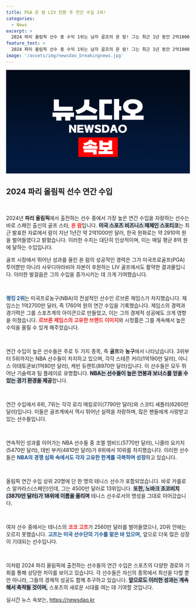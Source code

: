 ```yaml
---
title: PGA 욘 람 LIV 전환 후 연간 수입 1위!
categories:
  - News
excerpt: >
  2024 파리 올림픽 선수 중 수익 1위는 남자 골프의 욘 람! 그는 최근 1년 동안 2억1000만 달러를 벌어들이며 골프와 농구 선수를 압도하는 금액을 기록했습니다. 이 놀라운 수입의 비결은 무엇인지 궁금하다면 클릭하세요!
feature_text: >
  2024 파리 올림픽 선수 중 수익 1위는 남자 골프의 욘 람! 그는 최근 1년 동안 2억1000만 달러를 벌어들이며 골프와 농구 선수를 압도하는 금액을 기록했습니다. 이 놀라운 수입의 비결은 무엇인지 궁금하다면 클릭하세요!
image: '/assets/img/newsdao_breakingnews.jpg'
---
```


<p><img src="/assets/img/newsdao_breakingnews.jpg" alt="bookingtag 속보" /></p>

<h2 data-ke-size="size26">2024 파리 올림픽 선수 연간 수입</h2>

<p data-ke-size="size16">&nbsp;</p>

<p>2024년 <b>파리 올림픽</b>에서 출전하는 선수 중에서 가장 높은 연간 수입을 자랑하는 선수는 바로 스페인 출신의 골프 스타, <b><span style="color: #ee2323;">욘 람</span></b>입니다. <b><span style="background-color: #21538527;">미국 스포츠 비즈니스 매체인 스포티코</span></b>는 최근 발표한 자료에서 람이 지난 1년간 약 2억1000만 달러, 한국 원화로는 약 2910억 원을 벌어들였다고 밝혔습니다. 이러한 수치는 대단히 인상적이며, 이는 매일 평균 8억 원에 달하는 수입입니다. </p>

<p>골프 시장에서 뛰어난 성과를 올린 욘 람의 성공적인 경력은 그가 미국프로골프(PGA) 투어뿐만 아니라 사우디아라비아 자본이 후원하는 LIV 골프에서도 활약한 결과물입니다. 이러한 발걸음은 그의 수입을 증가시키는 데 크게 기여했습니다. </p>

<p data-ke-size="size16">&nbsp;</p>

<p><b><span style="color: #1a5490;">랭킹 2위</span></b>는 미국프로농구(NBA)의 전설적인 선수인 르브론 제임스가 차지했습니다. 제임스는 1억2700만 달러, 즉 1760억 원의 연간 수입을 기록했습니다. 제임스의 경력과 경기력은 그를 스포츠계의 아이콘으로 만들었고, 이는 그의 경제적 성공에도 크게 영향을 미쳤습니다. <b><span style="color: #ee2323;">르브론 제임스의 고유한 브랜드 이미지</span></b>와 시청률은 그를 계속해서 높은 수익을 올릴 수 있게 해주었습니다. </p>

<p data-ke-size="size16">&nbsp;</p>

<p>연간 수입이 높은 선수들은 주로 두 가지 종목, 즉 <b>골프</b>와 <b>농구</b>에서 나타났습니다. 3위부터 5위까지는 NBA 선수들이 차지하고 있으며, 각각 스테픈 커리(1억190만 달러), 야니스 아데토쿤보(1억80만 달러), 케빈 듀랜트(8970만 달러)입니다. 이 선수들은 모두 뛰어난 기술력과 팀 플레이로 유명합니다. <b><span style="background-color: #21538527;">NBA는 선수들이 높은 연봉과 보너스를 얻을 수 있는 경기 환경을 제공</span></b>합니다.</p>

<p data-ke-size="size16">&nbsp;</p>

<p>연간 수입에서 6위, 7위는 각각 로리 매킬로이(7790만 달러)와 스코티 셰플러(6260만 달러)입니다. 이들은 골프계에서 역시 뛰어난 실력을 자랑하며, 많은 팬들에게 사랑받고 있는 선수들입니다. </p>

<p data-ke-size="size16">&nbsp;</p>

<p>연속적인 성과를 이어가는 NBA 선수들 중 조엘 엠비드(5770만 달러), 니콜라 요키치(5470만 달러), 데빈 부커(4810만 달러)가 8위에서 10위를 차지했습니다. 이러한 선수들은 
<b><span style="color: #1a5490;">NBA의 경쟁 심화 속에서도 각자 고유한 한계를 극복하며 성장</span></b>하고 있습니다. </p>

<p data-ke-size="size16">&nbsp;</p>

<p>올림픽 연간 수입 상위 20명에 단 한 명의 테니스 선수가 포함되었습니다. 바로 카를로스 알카라스(스페인)인데, 그는 4500만 달러로 13위입니다. <b><span style="background-color: #21538527;">또한, 노바크 조코비치(3870만 달러)가 18위에 이름을 올리며</span></b> 테니스 선수로서의 명성을 그대로 이어갔습니다. </p>

<p data-ke-size="size16">&nbsp;</p>

<p>여자 선수 중에서는 테니스의 <b><span style="color: #ee2323;">코코 고프</span></b>가 2560만 달러를 벌어들였으나, 20위 안에는 오르지 못했습니다. <b><span style="color: #1a5490;">고프는 미국 선수단의 기수를 맡은 바 있으며,</span></b> 앞으로 더욱 많은 성장이 기대되는 선수입니다.</p>

<p data-ke-size="size16">&nbsp;</p>

<p>이처럼 2024 파리 올림픽에 출전하는 선수들의 연간 수입은 스포츠의 다양한 경로와 기회를 통해 상당한 차이를 보이고 있습니다. 각 선수들은 자신의 종목에서 최선을 다할 뿐만 아니라, 그들의 경제적 성공도 함께 추구하고 있습니다. <b><span style="background-color: #21538527;">앞으로도 이러한 성과는 계속해서 축적될 것이며,</span></b> 스포츠의 새로운 시대를 여는 데 기여할 것입니다.</p>
실시간 뉴스 속보는, <a href="https://newsdao.kr" rel="dofollow">https://newsdao.kr</a>


